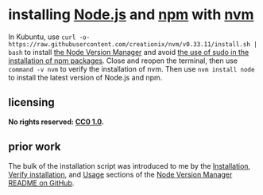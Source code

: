 # installing [Node.js] and [npm] with [nvm]

In Kubuntu, use `curl -o- https://raw.githubusercontent.com/creationix/nvm/v0.33.11/install.sh | bash` to install [the Node Version Manager](https://github.com/creationix/nvm) and avoid [the use of sudo in the installation of npm packages](https://medium.com/@ExplosionPills/dont-use-sudo-with-npm-still-66e609f5f92). Close and reopen the terminal, then use `command -v nvm` to verify the installation of nvm. Then use `nvm install node` to install the latest version of Node.js and npm.

## licensing
**No rights reserved: [CC0 1.0](https://creativecommons.org/publicdomain/zero/1.0/).**

## prior work
The bulk of the installation script was introduced to me by the [Installation](https://github.com/creationix/nvm#installation), [Verify installation](https://github.com/creationix/nvm#verify-installation), and [Usage](https://github.com/creationix/nvm#usage) sections of the [Node Version Manager README on GitHub](https://github.com/creationix/nvm).

[Node.js]: https://en.wikipedia.org/wiki/Node.js
[npm]: https://en.wikipedia.org/wiki/Npm_(software)
[nvm]: https://github.com/creationix/nvm
